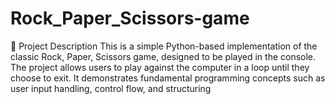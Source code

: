 # Rock_Paper_Scissors-game
📌 Project Description  This is a simple Python-based implementation of the classic Rock, Paper, Scissors game, designed to be played in the console. The project allows users to play against the computer in a loop until they choose to exit. It demonstrates fundamental programming concepts such as user input handling, control flow, and structuring
